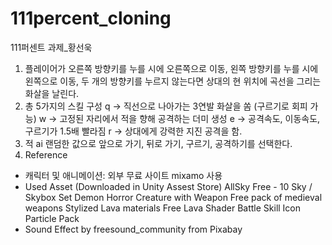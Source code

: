 # 111percent_cloning
111퍼센트 과제_황선욱
1. 플레이어가 오른쪽 방향키를 누를 시에 오른쪽으로 이동, 왼쪽 방향키를 누를 시에 왼쪽으로 이동, 두 개의 방향키를 누르지 않는다면 상대의 현 위치에 곡선을 그리는 화살을 날린다.
2. 총 5가지의 스킬 구성
q -> 직선으로 나아가는 3연발 화살을 쏨 (구르기로 회피 가능)
w -> 고정된 자리에서 적을 향해 공격하는 더미 생성
e -> 공격속도, 이동속도, 구르기가 1.5배 빨라짐
r -> 상대에게 강력한 지진 공격을 함.
3. 적 ai
랜덤한 값으로 앞으로 가기, 뒤로 가기, 구르기, 공격하기를 선택한다.
4. Reference
- 캐릭터 및 애니메이션: 외부 무료 사이트 mixamo 사용
- Used Asset (Downloaded in Unity Assest Store)
AllSky Free - 10 Sky / Skybox Set
Demon Horror Creature with Weapon
Free pack of medieval weapons
Stylized Lava materials
Free Lava Shader
Battle Skill Icon
Particle Pack
- Sound Effect by freesound_community from Pixabay
